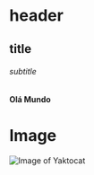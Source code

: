 # header
## title
###### subtitle
**Olá Mundo**

# Image

![Image of Yaktocat](https://octodex.github.com/images/yaktocat.png)


